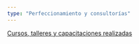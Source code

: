 ```yaml
---
type: "Perfeccionamiento y consultorías"
---
```


[Cursos, talleres y capacitaciones realizadas](perfeccionamiento/)
